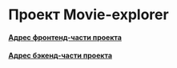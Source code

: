 # Проект Movie-explorer

#### [Адрес фронтенд-части проекта](https://movie-explorer.nomoredomains.club/)

#### [Адрес бэкенд-части проекта](https://backend.movie-explorer.nomoredomains.icu/)
